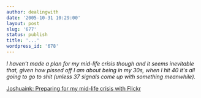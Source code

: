 ```yaml
---
author: dealingwith
date: '2005-10-31 10:29:00'
layout: post
slug: '677'
status: publish
title: '...'
wordpress_id: '678'
---
```


_I haven't made a plan for my mid-life crisis though and it seems inevitable
that, given how pissed off I am about being in my 30s, when I hit 40 it's all
going to go to shit (unless 37 signals come up with something meanwhile)._

[Joshuaink: Preparing for my mid-life crisis with Flickr][1]

   [1]: http://joshuaink.com/blog/504/preparing-for-my-mid-life-crisis-with-flickr

